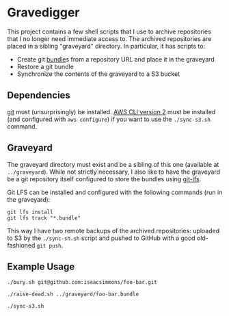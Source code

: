 # Gravedigger

This project contains a few shell scripts that I use to archive repositories that I no longer need immediate access to.
The archived repositories are placed in a sibling "graveyard" directory.
In particular, it has scripts to:
* Create git [bundle](https://git-scm.com/docs/git-bundle)s from a repository URL and place it in the graveyard
* Restore a git bundle
* Synchronize the contents of the graveyard to a S3 bucket

## Dependencies

[git](https://git-scm.com/) must (unsurprisingly) be installed.
[AWS CLI version 2](https://docs.aws.amazon.com/cli/latest/userguide/install-cliv2.html) must be installed (and configured with `aws configure`) if you want to use the `./sync-s3.sh` command.

## Graveyard

The graveyard directory must exist and be a sibling of this one (available at `../graveyard`).
While not strictly necessary, I also like to have the graveyard be a git repository itself configured to store the bundles using [git-lfs](https://git-lfs.github.com/).

Git LFS can be installed and configured with the following commands (run in the graveyard):
```
git lfs install
git lfs track "*.bundle"
```

This way I have two remote backups of the archived repositories: uploaded to S3 by the `./sync-sh.sh` script and pushed to GitHub with a good old-fashioned `git push`.

## Example Usage

`./bury.sh git@github.com:isaacsimmons/foo-bar.git`

`./raise-dead.sh ../graveyard/foo-bar.bundle`

`./sync-s3.sh`
